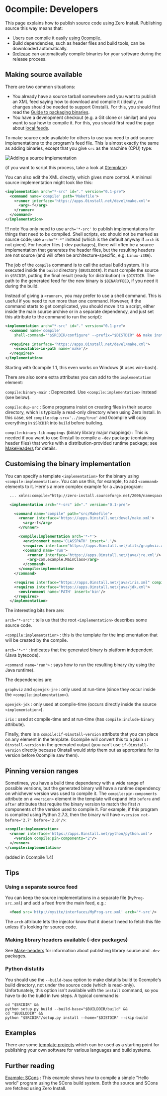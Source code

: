 # 0compile: Developers

This page explains how to publish source code using Zero Install. Publishing source this way means that:

- Users can compile it easily [using 0compile](../0compile/index.md).
- Build dependencies, such as header files and build tools, can be downloaded automatically.
- [0release](../0release/index.md) can automatically compile binaries for your software during the release process.

## Making source available

There are two common situations:

- You already have a source tarball somewhere and you want to publish an XML feed saying how to download and compile it (ideally, no changes should be needed to support 0install). For this, you should first read the [Guide to packaging binaries](../../packaging/guide-gui.md).
- You have a development checkout (e.g. a Git clone or similar) and you want to say how to compile it. For this, you should first read the page about [local feeds](../../packaging/local-feeds.md).

To make source code available for others to use you need to add source implementations to the program's feed file. This is almost exactly the same as adding binaries, except that you give `src` as the machine (CPU) type:

![Adding a source implementation](../../img/screens/add-source-impl.png)

(if you want to script this process, take a look at [0template](../0template.md))

You can also edit the XML directly, which gives more control. A minimal source implementation might look like this:

```xml
<implementation arch="*-src" id="." version="0.1-pre">
  <command name='compile' path='Makefile'>
    <runner interface='https://apps.0install.net/devel/make.xml'>
      <arg>-f</arg>
    </runner>
  </command>
</implementation>
```

!!! note
    You only need to use `arch='*-src'` to publish implementations for things that need to be compiled. Shell scripts, etc should not be marked as source code; use `arch="*-*"` instead (which is the default anyway if `arch` is not given). For header files (-dev packages), there will often be a source implementation that generates the header files, but the resulting headers are not source (and will often be architecture-specific, e.g. `Linux-i386`).

The job of the `compile` command is to call the actual build system. It is executed inside the `build` directory (`$BUILDDIR`). It must compile the source in `$SRCDIR`, putting the final result (ready for distribution) in `$DISTDIR`. The path to the generated feed for the new binary is `$BINARYFEED`, if you need it during the build.

Instead of giving a `<runner>`, you may prefer to use a shell command. This is useful if you need to run more than one command. However, if the command starts to get complicated, you should move it to a script, either inside the main source archive or in a separate dependency, and just set this attribute to the command to run the script):

```xml
<implementation arch="*-src" id="." version="0.1-pre">
  <command name='compile'
    shell-command='"$SRCDIR/configure" --prefix="$DISTDIR" && make install'/>

  <requires interface='https://apps.0install.net/devel/make.xml'>
    <executable-in-path name='make'/>
  </requires>
</implementation>
```

Starting with 0compile 1.1, this even works on Windows (it uses win-bash).

There are also some extra attributes you can add to the `implementation` element:

`compile:binary-main`
: Deprecated. Use `<compile:implementation>` instead (see below).

`compile:dup-src`
: Some programs insist on creating files in their source directory, which is typically a read-only directory when using Zero Install. In this case, set `compile:dup-src='../img/true'` and 0compile will copy everything in `$SRCDIR` into `build` before building.

`compile:binary-lib-mappings` (binary library major mappings)
: This is needed if you want to use 0install to compile a `-dev` package (containing header files) that works with a distribution-provided runtime package; see [MakeHeaders](../make-headers.md) for details.

## Customising the binary implementation

You can specify a template `<implementation>` for the binary using `<compile:implementation>`. You can use this, for example, to add `<command>` elements to it. Here's a more complex example for a Java program:

```xml
  ... xmlns:compile="http://zero-install.sourceforge.net/2006/namespaces/0compile" ...

  <implementation arch="*-src" id="." version="0.1-pre">

    <command name="compile" path="src/Makefile">
      <runner interface='https://apps.0install.net/devel/make.xml'>
        <arg>-f</arg>
      </runner>

      <compile:implementation arch='*-*'>
        <environment name='CLASSPATH' insert='.'/>
        <requires interface="https://apps.0install.net/utils/graphviz.xml"/>
        <command name='run'>
          <runner interface='https://apps.0install.net/java/jre.xml'/>
          <arg>com.example.MainClass</arg>
        </command>
      </compile:implementation>
    </command>

    <requires interface="https://apps.0install.net/java/iris.xml" compile:include-binary='true'/>
    <requires interface="https://apps.0install.net/java/jdk.xml">
      <environment name='PATH' insert='bin'/>
    </requires>
  </implementation>
```

The interesting bits here are:

`arch="*-src"`
: tells us that the root `<implementation>` describes some source code.

`<compile:implementation>`
: this is the template for the implementation that will be created by the compile.

`arch='*-*'`
: indicates that the generated binary is platform independent (Java bytecode).

`<command name='run'>`
: says how to run the resulting binary (by using the Java runtime).

The dependencies are:

`graphviz` and `openjdk-jre`
: only used at run-time (since they occur inside the `<compile:implementation>`).

`openjdk-jdk`
: only used at compile-time (occurs directly inside the source `<implementation>`).

`iris`
: used at compile-time and at run-time (has `compile:include-binary` attribute).

Finally, there is a `compile:if-0install-version` attribute that you can place on any element in the template. 0compile will convert this to a plain `if-0install-version` in the generated output (you can't use `if-0install-version` directly because 0install would strip them out as appropriate for its version before 0compile saw them).

## Pinning version ranges

Sometimes, you have a build time dependency with a wide range of possible versions, but the generated binary will have a runtime dependency on whichever version was used to compile it. The `compile:pin-components` attribute on a `<version>` element in the template will expand into `before` and `after` attributes that require the binary version to match the first _n_ components of the version used to compile it. For example, if this program is compiled using Python 2.7.3, then the binary will have `<version not-before='2.7' before='2.8'/>`:

```xml
<compile:implementation>
  <runner interface='https://apps.0install.net/python/python.xml'>
    <version compile:pin-components="2"/>
  </runner>
</compile:implementation>
```

(added in 0compile 1.4)

## Tips

### Using a separate source feed

You can keep the source implementations in a separate file (`MyProg-src.xml`) and add a feed from the main feed, e.g.:

```xml
  <feed src='http://mysite/interfaces/MyProg-src.xml' arch='*-src'/>
```

The `arch` attribute lets the injector know that it doesn't need to fetch this file unless it's looking for source code.

### Making library headers available (-dev packages)

See [Make-headers](../make-headers.md) for information about publishing library source and `-dev` packages.

###  Python distutils

You should use the `--build-base` option to make distutils build to 0compile's build directory, not under the source code (which is read-only). Unfortunately, this option isn't available with the `install` command, so you have to do the build in two steps. A typical command is:

```shell
cd "$SRCDIR" &&
python setup.py build --build-base="$BUILDDIR/build" &&
cd "$BUILDDIR" &&
python "$SRCDIR"/setup.py install --home="$DISTDIR" --skip-build
```

## Examples

There are some [template projects](../../packaging/templates.md) which can be used as a starting point for publishing your own software for various languages and build systems.

## Further reading

[Example: SCons](example-scons.md)
: This example shows how to compile a simple "Hello world" program using the SCons build system. Both the source and SCons are fetched using Zero Install.
